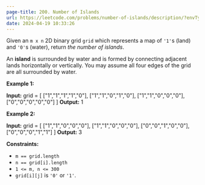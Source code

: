 ```yaml
---
page-title: 200. Number of Islands
url: https://leetcode.com/problems/number-of-islands/description/?envType=daily-question&envId=2024-04-19
date: 2024-04-19 10:33:26
---
```

Given an `m x n` 2D binary grid `grid` which represents a map of `'1'`s (land) and `'0'`s (water), return *the number of islands*.

An **island** is surrounded by water and is formed by connecting adjacent lands horizontally or vertically. You may assume all four edges of the grid are all surrounded by water.

**Example 1:**

**Input:** grid = \[
  \["1","1","1","1","0"\],
  \["1","1","0","1","0"\],
  \["1","1","0","0","0"\],
  \["0","0","0","0","0"\]
\]
**Output:** 1

**Example 2:**

**Input:** grid = \[
  \["1","1","0","0","0"\],
  \["1","1","0","0","0"\],
  \["0","0","1","0","0"\],
  \["0","0","0","1","1"\]
\]
**Output:** 3

**Constraints:**

-   `m == grid.length`
-   `n == grid[i].length`
-   `1 <= m, n <= 300`
-   `grid[i][j]` is `'0'` or `'1'`.
